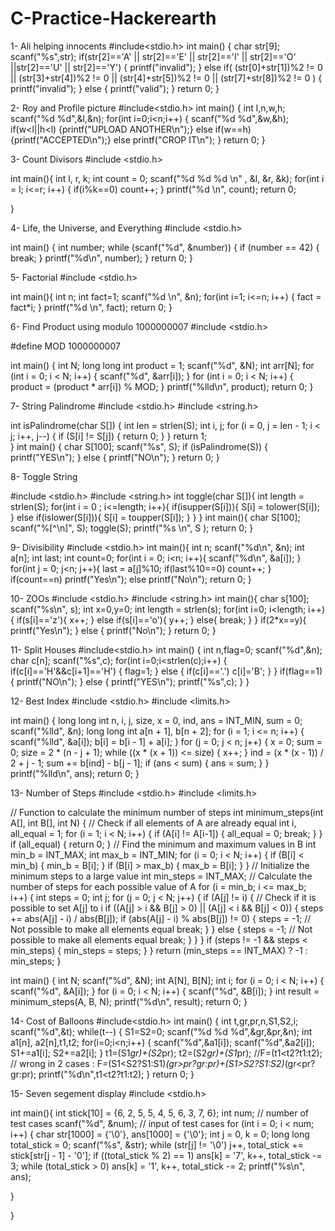 # C-Practice-Hackerearth

1- Ali helping innocents
#include<stdio.h>
int main()
{
	char str[9];
	scanf("%s",str);
	if(str[2]=='A' || str[2]=='E' || str[2]=='I' || str[2]=='O'  ||str[2]=='U' || str[2]=='Y') 
		{ printf("invalid");  }
	else if( (str[0]+str[1])%2 != 0 || (str[3]+str[4])%2 != 0 ||   (str[4]+str[5])%2 != 0  || (str[7]+str[8])%2 != 0  )
	{ printf("invalid"); }
	else
	{ printf("valid");  }
	return 0;
}


2- Roy and Profile picture
#include<stdio.h>
int main()
{
	int l,n,w,h;
	scanf("%d %d",&l,&n);
	for(int i=0;i<n;i++)
	{
		scanf("%d %d",&w,&h);
		if(w<l||h<l) {printf("UPLOAD ANOTHER\n");}
		else if(w==h) {printf("ACCEPTED\n");}
		else printf("CROP IT\n");
	}
	return 0;
}

3- Count Divisors
#include <stdio.h>

int main(){
	int l, r, k;
	int count = 0;
	scanf("%d %d %d \n" , &l, &r, &k);
	for(int i = l; i<=r; i++)
	 {
		if(i%k==0) count++;
	 }
	 printf("%d \n", count);
	 return 0;
	     
}

4- Life, the Universe, and Everything
#include <stdio.h>

int main() {
    int number;
    while (scanf("%d", &number)) {
        if (number == 42) {
            break;
        }
        printf("%d\n", number);
    }
    return 0;
}

5- Factorial
#include <stdio.h>

int main(){
	int n;
	int fact=1;
	scanf("%d \n", &n);
	for(int i=1; i<=n; i++)
	{
      fact = fact*i;
	}
	printf("%d \n", fact);
	return 0;
}

6- Find Product using modulo 1000000007
#include <stdio.h>

#define MOD 1000000007

int main() {
    int N;
    long long int product = 1;
    scanf("%d", &N);
    int arr[N];
    for (int i = 0; i < N; i++) {
        scanf("%d", &arr[i]);
    }
    for (int i = 0; i < N; i++) {
        product = (product * arr[i]) % MOD;
    }
    printf("%lld\n", product);
    return 0;
}

7- String Palindrome
#include <stdio.h>
#include <string.h>

int isPalindrome(char S[]) {
    int len = strlen(S);
    int i, j;
    for (i = 0, j = len - 1; i < j; i++, j--) {
        if (S[i] != S[j]) {
            return 0; 
        }
    }
    return 1;  
}
int main() {
    char S[100];
    scanf("%s", S);
    if (isPalindrome(S)) {
        printf("YES\n");
    } else {
        printf("NO\n");
    }
    return 0;
}

8- Toggle String

#include <stdio.h>
#include <string.h>
int toggle(char S[]){
	int length = strlen(S);
	for(int i = 0 ; i<=length; i++){
		if(isupper(S[i])){
			S[i] = tolower(S[i]);
		}
		else if(islower(S[i])){
			S[i] = toupper(S[i]);
		}
	}
}
int main(){
	char S[100];
	scanf("%[^\n]", S);
	toggle(S);
	printf("%s \n", S );
	return 0;
}

9- Divisibility
#include <stdio.h>
int main(){
	int n;
	scanf("%d\n", &n);
	int a[n];
	int last;
	int count=0;
	for(int i = 0; i<n; i++){
		scanf("%d\n", &a[i]);
	}
	for(int j = 0; j<n; j++){
		last = a[j]%10;	
		if(last%10==0) count++;	
	}
	if(count==n) printf("Yes\n");
	else printf("No\n");
	return 0;
}

10- ZOOs
#include <stdio.h>
#include <string.h>
int main(){
	char s[100];
	scanf("%s\n", s);
	int x=0,y=0;
	int length = strlen(s);
	for(int i=0; i<length; i++){
		if(s[i]=='z'){
			x++;
			}
		else if(s[i]=='o'){
		 y++;
		 }
		else{
		  break;
		}
	}
	if(2*x==y){
	  printf("Yes\n");
	  }
	else {
	  printf("No\n");
	}
	return 0;
}

11- Split Houses
#include<stdio.h>
int main()
{
int n,flag=0;
scanf("%d",&n);
char c[n];
scanf("%s",c);
for(int i=0;i<strlen(c);i++)
{
if(c[i]=='H'&&c[i+1]=='H')
{
flag=1;
}
else
{
if(c[i]=='.')
c[i]='B';
}
}
if(flag==1)
{
printf("NO\n");
}
else
{
printf("YES\n");
printf("%s",c);
}
}

12- Best Index
#include <stdio.h>
#include <limits.h>

int main() {
    long long int n, i, j, size, x = 0, ind, ans = INT_MIN, sum = 0;
    scanf("%lld", &n);
    long long int a[n + 1], b[n + 2];
    for (i = 1; i <= n; i++) {
        scanf("%lld", &a[i]);
        b[i] = b[i - 1] + a[i];
    }
    for (j = 0; j < n; j++) {
        x = 0;
        sum = 0;
        size = 2 * (n - j + 1);
        while ((x * (x + 1)) <= size) {
            x++;
        }
        ind = (x * (x - 1)) / 2 + j - 1;
        sum += b[ind] - b[j - 1];
        if (ans < sum) {
            ans = sum;
        }
    }
    printf("%lld\n", ans);
    return 0;
}

13- Number of Steps
#include <stdio.h>
#include <limits.h>

// Function to calculate the minimum number of steps
int minimum_steps(int A[], int B[], int N) {
    // Check if all elements of A are already equal
    int i, all_equal = 1;
    for (i = 1; i < N; i++) {
        if (A[i] != A[i-1]) {
            all_equal = 0;
            break;
        }
    }
    if (all_equal) {
        return 0;
    }
    // Find the minimum and maximum values in B
    int min_b = INT_MAX;
    int max_b = INT_MIN;
    for (i = 0; i < N; i++) {
        if (B[i] < min_b) {
            min_b = B[i];
        }
        if (B[i] > max_b) {
            max_b = B[i];
        }
    }
    // Initialize the minimum steps to a large value
    int min_steps = INT_MAX;
    // Calculate the number of steps for each possible value of A
    for (i = min_b; i <= max_b; i++) {
        int steps = 0;
        int j;
        for (j = 0; j < N; j++) {
            if (A[j] != i) {
                // Check if it is possible to set A[j] to i
                if ((A[j] > i && B[j] > 0) || (A[j] < i && B[j] < 0)) {
                    steps += abs(A[j] - i) / abs(B[j]);
                    if (abs(A[j] - i) % abs(B[j]) != 0) {
                        steps = -1;  // Not possible to make all elements equal
                        break;
                    }
                } else {
                    steps = -1;  // Not possible to make all elements equal
                    break;
                }
            }
        }
        if (steps != -1 && steps < min_steps) {
            min_steps = steps;
        }
    }
    return (min_steps == INT_MAX) ? -1 : min_steps;
}

int main() {
    int N;
    scanf("%d", &N);
    int A[N], B[N];
    int i;
    for (i = 0; i < N; i++) {
        scanf("%d", &A[i]);
    }
    for (i = 0; i < N; i++) {
        scanf("%d", &B[i]);
    }
    int result = minimum_steps(A, B, N);
    printf("%d\n", result);
    return 0;
}

14- Cost of Balloons
#include<stdio.h>
int main()
{
	int t,gr,pr,n,S1,S2,i;
	scanf("%d",&t);
	while(t--)
	{	S1=S2=0;
		scanf("%d %d %d",&gr,&pr,&n);
		int a1[n], a2[n],t1,t2;
		for(i=0;i<n;i++)
		{
			scanf("%d",&a1[i]);
			scanf("%d",&a2[i]);
			S1+=a1[i];
			S2+=a2[i];
		}
	t1=(S1*gr)+(S2*pr);
	t2=(S2*gr)+(S1*pr);
	//F=(t1<t2?t1:t2);
	// wrong in 2 cases : F=(S1<S2?S1:S1)*(gr>pr?gr:pr)+(S1>S2?S1:S2)*(gr<pr?gr:pr);
	printf("%d\n",t1<t2?t1:t2);
	}
	return 0;
}

15- Seven segement display
#include <stdio.h>

int main(){
int stick[10] = {6, 2, 5, 5, 4, 5, 6, 3, 7, 6};
int num; // number of test cases
scanf("%d", &num); // input of test cases
for (int i = 0; i < num; i++)
{
char str[1000] = {'\0'}, ans[1000] = {'\0'};
int j = 0, k = 0;
long long total_stick = 0;
scanf("%s", &str);
while (str[j] != '\0')
j++, total_stick += stick[str[j - 1] - '0'];
if ((total_stick % 2) == 1)
ans[k] = '7', k++, total_stick -= 3;
while (total_stick > 0)
ans[k] = '1', k++, total_stick -= 2;
printf("%s\n", ans);

}

}

